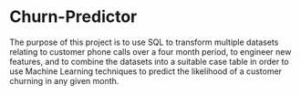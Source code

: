 # Churn-Predictor
The purpose of this project is to use SQL to transform multiple datasets relating to customer phone calls over a four month period, to engineer new features, and to combine the datasets into a suitable case table in order to use Machine Learning techniques to predict the likelihood of a customer churning in any given month.
